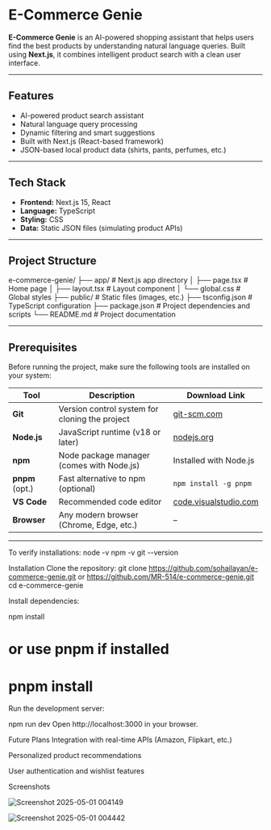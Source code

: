 # E-Commerce Genie

**E-Commerce Genie** is an AI-powered shopping assistant that helps users find the best products by understanding natural language queries. Built using **Next.js**, it combines intelligent product search with a clean user interface.

------------------------------------------------------------------------------------------------------------------------------------------------------------------------------

## Features

- AI-powered product search assistant  
- Natural language query processing  
- Dynamic filtering and smart suggestions  
- Built with Next.js (React-based framework)  
- JSON-based local product data (shirts, pants, perfumes, etc.)

------------------------------------------------------------------------------------------------------------------------------------------------------------------------------

## Tech Stack

- **Frontend:** Next.js 15, React  
- **Language:** TypeScript  
- **Styling:** CSS  
- **Data:** Static JSON files (simulating product APIs)

------------------------------------------------------------------------------------------------------------------------------------------------------------------------------

## Project Structure

e-commerce-genie/ ├── app/ # Next.js app directory │ ├── page.tsx # Home page │ ├── layout.tsx # Layout component │ └── global.css # Global styles ├── public/ # Static files (images, etc.) ├── tsconfig.json # TypeScript configuration ├── package.json # Project dependencies and scripts └── README.md # Project documentation

------------------------------------------------------------------------------------------------------------------------------------------------------------------------------

## Prerequisites

Before running the project, make sure the following tools are installed on your system:

| Tool            | Description                                      | Download Link                                |
|-----------------|--------------------------------------------------|----------------------------------------------|
| **Git**         | Version control system for cloning the project   | [git-scm.com](https://git-scm.com/downloads) |
| **Node.js**     | JavaScript runtime (v18 or later)                | [nodejs.org](https://nodejs.org/)            |
| **npm**         | Node package manager (comes with Node.js)        | Installed with Node.js                       |
| **pnpm** (opt.) | Fast alternative to npm (optional)               | `npm install -g pnpm`                        |
| **VS Code**     | Recommended code editor                          | [code.visualstudio.com](https://code.visualstudio.com/) |
| **Browser**     | Any modern browser (Chrome, Edge, etc.)          | –                                            |

------------------------------------------------------------------------------------------------------------------------------------------------------------------------------

To verify installations:
node -v
npm -v
git --version


Installation
Clone the repository:
git clone https://github.com/sohailayan/e-commerce-genie.git or https://github.com/MR-514/e-commerce-genie.git
cd e-commerce-genie


Install dependencies:

npm install
# or use pnpm if installed
# pnpm install


Run the development server:

npm run dev
Open http://localhost:3000 in your browser.

Future Plans
Integration with real-time APIs (Amazon, Flipkart, etc.)

Personalized product recommendations

User authentication and wishlist features

Screenshots

![Screenshot 2025-05-01 004149](https://github.com/user-attachments/assets/ec6c3e08-5a3a-4c7c-8891-d42934319049)

![Screenshot 2025-05-01 004442](https://github.com/user-attachments/assets/21e3d9d3-34ad-468c-9ecf-0445c831fc1f)


